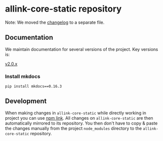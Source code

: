 # allink-core-static repository

Note: We moved the [changelog](CHANGELOG.md) to a separate file.


## Documentation

We maintain documentation for several versions of the project. Key versions is:

[v2.0.x](http://allink-core-static.readthedocs.io/en/v2.0.x/)

### Install mkdocs

`pip install mkdocs==0.16.3`

## Development

When making changes in `allink-core-static` while directly working in project you can use [npm link](https://medium.com/dailyjs/how-to-use-npm-link-7375b6219557). All changes on `allink-core-static` are then automatically mirrored to its repository. You then don't have to copy & paste the changes manually from the project `node_modules` directory to the `allink-core-static` repository.
